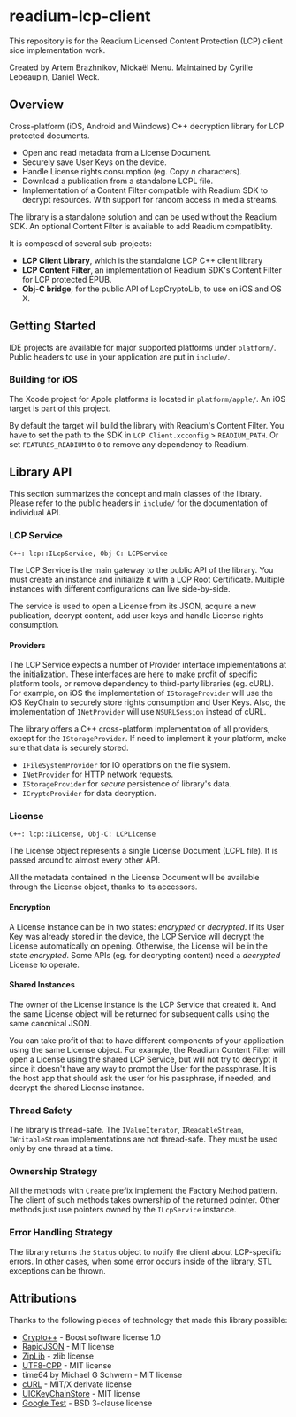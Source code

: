 readium-lcp-client
==================

This repository is for the Readium Licensed Content Protection (LCP) client side implementation work.

Created by Artem Brazhnikov, Mickaël Menu.
Maintained by Cyrille Lebeaupin, Daniel Weck.


## Overview

Cross-platform (iOS, Android and Windows) C++ decryption library for LCP protected documents.

 * Open and read metadata from a License Document.
 * Securely save User Keys on the device.
 * Handle License rights consumption (eg. Copy *n* characters).
 * Download a publication from a standalone LCPL file.
 * Implementation of a Content Filter compatible with Readium SDK to decrypt resources. With support for random access in media streams.
 
 
The library is a standalone solution and can be used without the Readium SDK. An optional Content Filter is available to add Readium compatiblity.


It is composed of several sub-projects:

* **LCP Client Library**, which is the standalone LCP C++ client library
* **LCP Content Filter**, an implementation of Readium SDK's Content Filter for LCP protected EPUB.
* **Obj-C bridge**, for the public API of LcpCryptoLib, to use on iOS and OS X.


## Getting Started

IDE projects are available for major supported platforms under `platform/`. Public headers to use in your application are put in `include/`.


### Building for iOS

The Xcode project for Apple platforms is located in `platform/apple/`. An iOS target is part of this project.

By default the target will build the library with Readium's Content Filter. You have to set the path to the SDK in `LCP Client.xcconfig` > `READIUM_PATH`. Or set `FEATURES_READIUM` to `0` to remove any dependency to Readium.


## Library API

This section summarizes the concept and main classes of the library. Please refer to the public headers in `include/` for the documentation of individual API.

### LCP Service

`C++: lcp::ILcpService, Obj-C: LCPService`

The LCP Service is the main gateway to the public API of the library. You must create an instance and initialize it with a LCP Root Certificate. Multiple instances with different configurations can live side-by-side.

The service is used to open a License from its JSON, acquire a new publication, decrypt content, add user keys and handle License rights consumption.


#### Providers

The LCP Service expects a number of Provider interface implementations at the initialization. These interfaces are here to make profit of specific platform tools, or remove dependency to third-party libraries (eg. cURL). For example, on iOS the implementation of `IStorageProvider` will use the iOS KeyChain to securely store rights consumption and User Keys. Also, the implementation of `INetProvider` will use `NSURLSession` instead of cURL.

The library offers a C++ cross-platform implementation of all providers, except for the `IStorageProvider`. If need to implement it your platform, make sure that data is securely stored.

* `IFileSystemProvider` for IO operations on the file system.
* `INetProvider` for HTTP network requests.
* `IStorageProvider` for *secure* persistence of library's data.
* `ICryptoProvider` for data decryption.


### License

`C++: lcp::ILicense, Obj-C: LCPLicense`

The License object represents a single License Document (LCPL file). It is passed around to almost every other API.

All the metadata contained in the License Document will be available through the License object, thanks to its accessors.

#### Encryption

A License instance can be in two states: *encrypted* or *decrypted*. If its User Key was already stored in the device, the LCP Service will decrypt the License automatically on opening. Otherwise, the License will be in the state *encrypted*. Some APIs (eg. for decrypting content) need a *decrypted* License to operate.

#### Shared Instances

The owner of the License instance is the LCP Service that created it. And the same License object will be returned for subsequent calls using the same canonical JSON.

You can take profit of that to have different components of your application using the same License object. For example, the Readium Content Filter will open a License using the shared LCP Service, but will not try to decrypt it since it doesn't have any way to prompt the User for the passphrase. It is the host app that should ask the user for his passphrase, if needed, and decrypt the shared License instance.

### Thread Safety
The library is thread-safe. The `IValueIterator`, `IReadableStream`, `IWritableStream` implementations are not thread-safe. They must be used only by one thread at a time.

### Ownership Strategy
All the methods with `Create` prefix implement the Factory Method pattern. The client of such methods takes ownership of the returned pointer. Other methods just use pointers owned by the `ILcpService` instance.

### Error Handling Strategy
The library returns the `Status` object to notify the client about LCP-specific errors. In other cases, when some error occurs inside of the library, STL exceptions can be thrown.

## Attributions

Thanks to the following pieces of technology that made this library possible:

* [Crypto++](http://www.cryptopp.com/) - Boost
software license 1.0
* [RapidJSON](https://github.com/miloyip/rapidjson) - MIT license
* [ZipLib](https://bitbucket.org/wbenny/ziplib) - zlib license
* [UTF8-CPP](https://github.com/nemtrif/utfcpp) - MIT license
* time64 by Michael G Schwern - MIT license
* [cURL](http://curl.haxx.se/) - MIT/X derivate license
* [UICKeyChainStore](https://github.com/kishikawakatsumi/UICKeyChainStore) - MIT license
* [Google Test](http://code.google.com/p/googletest/) - BSD 3-clause license
